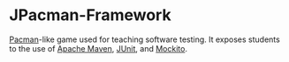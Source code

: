 # JPacman-Framework

[Pacman](https://en.wikipedia.org/wiki/Pac-Man)-like game used for teaching software testing.
It exposes students to the use of [Apache Maven](https://maven.apache.org/index.html), [JUnit](https://junit.org/junit5/), and [Mockito](https://site.mockito.org/).
